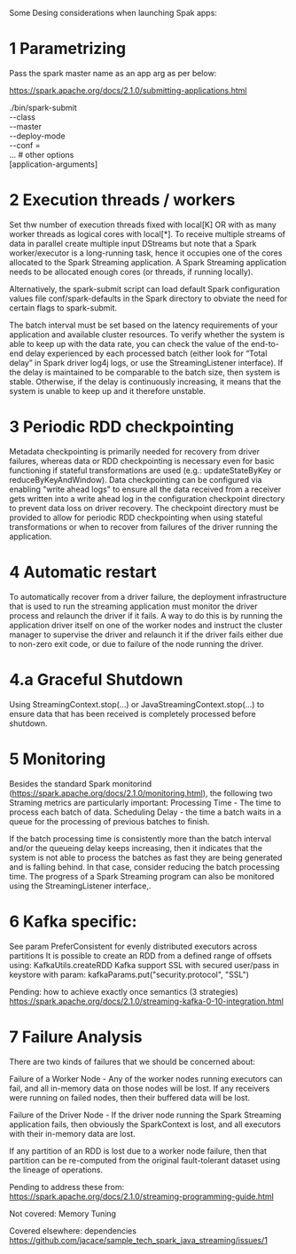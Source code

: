 Some Desing considerations when launching Spak apps:

# 1 Parametrizing
Pass the spark master name as an app arg as per below:

https://spark.apache.org/docs/2.1.0/submitting-applications.html

./bin/spark-submit \
  --class <main-class> \
  --master <master-url> \
  --deploy-mode <deploy-mode> \
  --conf <key>=<value> \
  ... # other options
  <application-jar> \
  [application-arguments]

# 2 Execution threads / workers
Set thw number of execution threads fixed with local[K]	OR with as many worker threads as logical cores with local[*].
To receive multiple streams of data in parallel create multiple input DStreams but note that a Spark worker/executor is a long-running task, hence it occupies one of the cores allocated to the Spark Streaming application.
A Spark Streaming application needs to be allocated enough cores (or threads, if running locally).

Alternatively, the spark-submit script can load default Spark configuration values file conf/spark-defaults in the Spark directory to obviate the need for certain flags to spark-submit.

The batch interval must be set based on the latency requirements of your application and available cluster resources. To verify whether the system is able to keep up with the data rate, you can check the value of the end-to-end delay experienced by each processed batch (either look for “Total delay” in Spark driver log4j logs, or use the StreamingListener interface). If the delay is maintained to be comparable to the batch size, then system is stable. Otherwise, if the delay is continuously increasing, it means that the system is unable to keep up and it therefore unstable.

# 3 Periodic RDD checkpointing
Metadata checkpointing is primarily needed for recovery from driver failures, whereas data or RDD checkpointing is necessary even for basic functioning if stateful transformations are used (e.g.: updateStateByKey or reduceByKeyAndWindow).
Data checkpointing can be configured via enabling "write ahead logs" to ensure all the data received from a receiver gets written into a write ahead log in the configuration checkpoint directory to prevent data loss on driver recovery.
The checkpoint directory must be provided to allow for periodic RDD checkpointing when using stateful transformations  or when to recover from failures of the driver running the application.

# 4 Automatic restart
To automatically recover from a driver failure, the deployment infrastructure that is used to run the streaming application must monitor the driver process and relaunch the driver if it fails. A way to do this is by running the application driver itself on one of the worker nodes and instruct the cluster manager to supervise the driver and relaunch it if the driver fails either due to non-zero exit code, or due to failure of the node running the driver.

# 4.a Graceful Shutdown
Using StreamingContext.stop(...) or JavaStreamingContext.stop(...) to ensure data that has been received is completely processed before shutdown.

# 5 Monitoring
Besides the standard Spark monitorind (https://spark.apache.org/docs/2.1.0/monitoring.html), the following two Straming metrics are particularly important:
Processing Time - The time to process each batch of data.
Scheduling Delay - the time a batch waits in a queue for the processing of previous batches to finish.

If the batch processing time is consistently more than the batch interval and/or the queueing delay keeps increasing, then it indicates that the system is not able to process the batches as fast they are being generated and is falling behind. In that case, consider reducing the batch processing time.
The progress of a Spark Streaming program can also be monitored using the StreamingListener interface,.

# 6 Kafka specific:
See param PreferConsistent for evenly distributed executors across partitions 
It is possible to create an RDD from a defined range of offsets using: KafkaUtils.createRDD
Kafka support SSL with secured user/pass in keystore with param: kafkaParams.put("security.protocol", "SSL")

Pending: how to achieve exactly once semantics (3 strategies)
https://spark.apache.org/docs/2.1.0/streaming-kafka-0-10-integration.html

# 7 Failure Analysis

There are two kinds of failures that we should be concerned about:

Failure of a Worker Node - Any of the worker nodes running executors can fail, and all in-memory data on those nodes will be lost. If any receivers were running on failed nodes, then their buffered data will be lost.

Failure of the Driver Node - If the driver node running the Spark Streaming application fails, then obviously the SparkContext is lost, and all executors with their in-memory data are lost.

If any partition of an RDD is lost due to a worker node failure, then that partition can be re-computed from the original fault-tolerant dataset using the lineage of operations.

Pending to address these from: https://spark.apache.org/docs/2.1.0/streaming-programming-guide.html

Not covered: Memory Tuning

Covered elsewhere: dependencies https://github.com/jacace/sample_tech_spark_java_streaming/issues/1